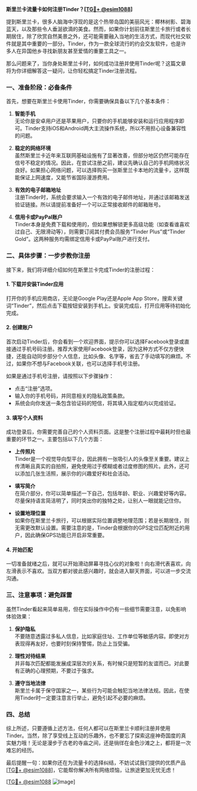 **斯里兰卡流量卡如何注册Tinder？[[TG💪+ @esim1088](https://t.me/s/esim1088)]**

提到斯里兰卡，很多人脑海中浮现的是这个热带岛国的美丽风光：椰林树影、碧海蓝天，以及那些令人垂涎欲滴的美食。然而，如果你计划前往斯里兰卡旅行或者长期居住，除了欣赏自然美景之外，还可能需要融入当地的生活方式，而现代社交软件就是其中重要的一部分。Tinder，作为一款全球流行的约会交友软件，也是许多人在异国他乡寻找新朋友甚至爱情的重要工具之一。

那么问题来了，当你身处斯里兰卡时，如何成功注册并使用Tinder呢？这篇文章将为你详细解答这一疑问，让你轻松搞定Tinder注册流程。

### 一、准备阶段：必备条件

首先，想要在斯里兰卡使用Tinder，你需要确保具备以下几个基本条件：

1. **智能手机**  
   无论你是安卓用户还是苹果用户，只要你的手机能够安装和运行应用程序即可。Tinder支持iOS和Android两大主流操作系统，所以不用担心设备兼容性的问题。

2. **稳定的网络环境**  
   虽然斯里兰卡近年来互联网基础设施有了显著改善，但部分地区仍然可能存在信号不稳定的情况。因此，在尝试注册之前，建议先确认自己的手机网络状况良好。如果担心网络问题，可以选择购买一张斯里兰卡本地的流量卡，这样既能保证上网速度，又能节省国际漫游费用。

3. **有效的电子邮箱地址**  
   注册Tinder时，系统会要求输入一个有效的电子邮件地址，并通过该邮箱发送验证链接。所以请提前准备好一个可以正常接收邮件的邮箱账号。

4. **信用卡或PayPal账户**  
   Tinder本身是免费下载和使用的，但如果想解锁更多高级功能（如查看谁喜欢过自己、无限滑动等），则需要订阅其付费会员服务“Tinder Plus”或“Tinder Gold”。这两种服务均需绑定信用卡或PayPal账户进行支付。

### 二、具体步骤：一步步教你注册

接下来，我们将详细介绍如何在斯里兰卡完成Tinder的注册过程：

#### 1. 下载并安装Tinder应用
打开你的手机应用商店，无论是Google Play还是Apple App Store，搜索关键词“Tinder”，然后点击下载按钮安装到手机上。安装完成后，打开应用等待初始化完成。

#### 2. 创建账户
首次启动Tinder后，你会看到一个欢迎界面，提示你可以选择Facebook登录或直接通过手机号码注册。推荐大家使用Facebook登录，因为这种方式不仅方便快捷，还能自动同步部分个人信息，比如头像、名字等，省去了手动填写的麻烦。不过，如果你不想与Facebook关联，也可以选择手机号注册。

如果是通过手机号注册，请按照以下步骤操作：
- 点击“注册”选项。
- 输入你的手机号码，并同意相关的隐私政策条款。
- 系统会向你发送一条包含验证码的短信，将其填入指定框内以完成验证。

#### 3. 填写个人资料
成功登录后，你需要完善自己的个人资料页面。这是整个注册过程中最耗时但也最重要的环节之一。主要包括以下几个方面：

- **上传照片**  
  Tinder是一个视觉导向型平台，因此拥有一张吸引人的头像至关重要。建议上传清晰且真实的自拍照，避免使用过于模糊或者过度修图的照片。此外，还可以添加几张生活照，展示你的兴趣爱好和社会活动。

- **填写简介**  
  在简介部分，你可以简单描述一下自己，包括年龄、职业、兴趣爱好等内容。尽量保持语言简洁明了，同时突出你的独特之处，让别人一眼就能记住你。

- **设置地理位置**  
  如果你在斯里兰卡旅行，可以根据实际位置调整地理范围；若是长期居住，则无需更改默认设置。需要注意的是，Tinder会根据你的GPS定位匹配附近的用户，因此确保GPS功能已开启非常重要。

#### 4. 开始匹配
一切准备就绪之后，就可以开始滑动屏幕寻找心仪的对象啦！向右滑代表喜欢，向左滑表示不喜欢。当双方都对彼此感兴趣时，就会进入聊天界面，可以进一步交流沟通。

### 三、注意事项：避免踩雷

虽然Tinder看起来简单易用，但在实际操作中仍有一些细节需要注意，以免影响体验效果：

1. **保护隐私**  
   不要随意透露过多私人信息，比如家庭住址、工作单位等敏感内容。即使对方表现得再友好，也要时刻保持警惕，防止上当受骗。

2. **理性对待结果**  
   并非每次匹配都能发展成深层次的关系，有时候只是短暂的友谊而已。对此要有正确的心理预期，不要过于强求。

3. **遵守当地法律**  
   斯里兰卡属于保守国家之一，某些行为可能会触犯当地法律法规。因此，在使用Tinder时一定要注意言行举止，避免引起不必要的麻烦。

### 四、总结

综上所述，只要遵循上述方法，任何人都可以在斯里兰卡顺利注册并使用Tinder。当然，除了享受线上互动的乐趣外，也不要忘了探索这座神奇国度的真实魅力哦！无论是漫步于古老的寺庙之间，还是徜徉在金色沙滩之上，都将是一次难忘的经历。

最后提醒一句：如果你还在为流量卡的选择纠结，不妨试试我们提供的优质产品[[TG💪+ @esim1088](https://t.me/s/esim1088)]，它能帮你解决所有网络烦恼，让旅途更加无忧无虑！

[[TG💪+ @esim1088](https://t.me/s/esim1088) ![Image](https://i.postimg.cc/4NQfJmqS/Snipaste-2025-05-13-00-14-12.png)]